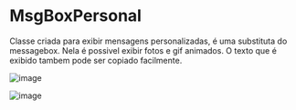 # MsgBoxPersonal

Classe criada para exibir mensagens personalizadas, é uma substituta do messagebox. Nela é possivel exibir fotos e gif animados. O texto que é exibido tambem pode ser copiado facilmente.

![image](https://github.com/andreCLima/MsgBoxPersonal/assets/90877034/f3fbf3e2-e723-4193-bee2-7bc29fa082c9)

![image](https://github.com/andreCLima/MsgBoxPersonal/assets/90877034/60a77fae-1d1c-4f40-a03b-6f398bc4d6c9)




